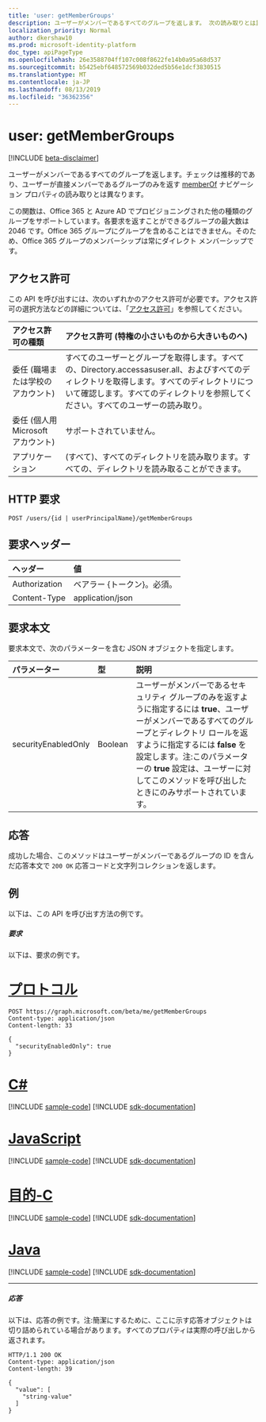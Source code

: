 ```yaml
---
title: 'user: getMemberGroups'
description: ユーザーがメンバーであるすべてのグループを返します。 次の読み取りとは異なり、チェックは推移的です。
localization_priority: Normal
author: dkershaw10
ms.prod: microsoft-identity-platform
doc_type: apiPageType
ms.openlocfilehash: 26e3588704ff107c008f8622fe14b0a95a68d537
ms.sourcegitcommit: b5425ebf648572569b032ded5b56e1dcf3830515
ms.translationtype: MT
ms.contentlocale: ja-JP
ms.lasthandoff: 08/13/2019
ms.locfileid: "36362356"
---
```

# <a name="user-getmembergroups"></a>user: getMemberGroups

[!INCLUDE [beta-disclaimer](../../includes/beta-disclaimer.md)]

ユーザーがメンバーであるすべてのグループを返します。チェックは推移的であり、ユーザーが直接メンバーであるグループのみを返す [memberOf](../api/user-list-memberof.md) ナビゲーション プロパティの読み取りとは異なります。

この関数は、Office 365 と Azure AD でプロビジョニングされた他の種類のグループをサポートしています。各要求を返すことができるグループの最大数は 2046 です。Office 365 グループにグループを含めることはできません。そのため、Office 365 グループのメンバーシップは常にダイレクト メンバーシップです。

## <a name="permissions"></a>アクセス許可

この API を呼び出すには、次のいずれかのアクセス許可が必要です。アクセス許可の選択方法などの詳細については、「[アクセス許可](/graph/permissions-reference)」を参照してください。

| アクセス許可の種類                        | アクセス許可 (特権の小さいものから大きいものへ)                                                                                                          |
| :------------------------------------- | :--------------------------------------------------------------------------------------------------------------------------------------------------- |
| 委任 (職場または学校のアカウント)     | すべてのユーザーとグループを取得します。すべての、Directory.accessasuser.all、およびすべてのディレクトリを取得します。すべてのディレクトリについて確認します。すべてのディレクトリを参照してください。すべてのユーザーの読み取り。 |
| 委任 (個人用 Microsoft アカウント) | サポートされていません。                                                                                                                                       |
| アプリケーション                            | (すべて)、すべてのディレクトリを読み取ります。すべての、ディレクトリを読み取ることができます。            |

## <a name="http-request"></a>HTTP 要求

<!-- { "blockType": "ignored" } -->

```http
POST /users/{id | userPrincipalName}/getMemberGroups
```

## <a name="request-headers"></a>要求ヘッダー

| ヘッダー        | 値                     |
| :------------ | :------------------------ |
| Authorization | ベアラー {トークン}。必須。 |
| Content-Type  | application/json          |

## <a name="request-body"></a>要求本文

要求本文で、次のパラメーターを含む JSON オブジェクトを指定します。

| パラメーター           | 型    | 説明                                                                                                                                                                                                                                                                         |
| :------------------ | :------ | :---------------------------------------------------------------------------------------------------------------------------------------------------------------------------------------------------------------------------------------------------------------------------------- |
| securityEnabledOnly | Boolean | ユーザーがメンバーであるセキュリティ グループのみを返すように指定するには **true**、ユーザーがメンバーであるすべてのグループとディレクトリ ロールを返すように指定するには **false** を設定します。注:このパラメーターの **true** 設定は、ユーザーに対してこのメソッドを呼び出したときにのみサポートされています。 |

## <a name="response"></a>応答

成功した場合、このメソッドはユーザーがメンバーであるグループの ID を含んだ応答本文で `200 OK` 応答コードと文字列コレクションを返します。

## <a name="example"></a>例

以下は、この API を呼び出す方法の例です。

##### <a name="request"></a>要求

以下は、要求の例です。


# <a name="httptabhttp"></a>[プロトコル](#tab/http)
<!-- {
  "blockType": "request",
  "name": "user_getmembergroups"
}-->

```http
POST https://graph.microsoft.com/beta/me/getMemberGroups
Content-type: application/json
Content-length: 33

{
  "securityEnabledOnly": true
}
```
# <a name="ctabcsharp"></a>[C#](#tab/csharp)
[!INCLUDE [sample-code](../includes/snippets/csharp/user-getmembergroups-csharp-snippets.md)]
[!INCLUDE [sdk-documentation](../includes/snippets/snippets-sdk-documentation-link.md)]

# <a name="javascripttabjavascript"></a>[JavaScript](#tab/javascript)
[!INCLUDE [sample-code](../includes/snippets/javascript/user-getmembergroups-javascript-snippets.md)]
[!INCLUDE [sdk-documentation](../includes/snippets/snippets-sdk-documentation-link.md)]

# <a name="objective-ctabobjc"></a>[目的-C](#tab/objc)
[!INCLUDE [sample-code](../includes/snippets/objc/user-getmembergroups-objc-snippets.md)]
[!INCLUDE [sdk-documentation](../includes/snippets/snippets-sdk-documentation-link.md)]

# <a name="javatabjava"></a>[Java](#tab/java)
[!INCLUDE [sample-code](../includes/snippets/java/user-getmembergroups-java-snippets.md)]
[!INCLUDE [sdk-documentation](../includes/snippets/snippets-sdk-documentation-link.md)]

---


##### <a name="response"></a>応答

以下は、応答の例です。注:簡潔にするために、ここに示す応答オブジェクトは切り詰められている場合があります。すべてのプロパティは実際の呼び出しから返されます。

<!-- {
  "blockType": "response",
  "truncated": true,
  "@odata.type": "string",
  "isCollection": true
} -->

```http
HTTP/1.1 200 OK
Content-type: application/json
Content-length: 39

{
  "value": [
    "string-value"
  ]
}
```

<!-- uuid: 8fcb5dbc-d5aa-4681-8e31-b001d5168d79
2015-10-25 14:57:30 UTC -->

<!--
{
  "type": "#page.annotation",
  "description": "user: getMemberGroups",
  "keywords": "",
  "section": "documentation",
  "tocPath": "",
  "suppressions": [
  ]
}
-->
